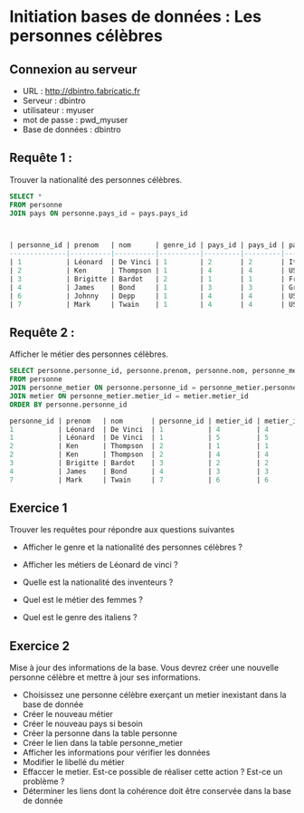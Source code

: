 # Initiation bases de données : Les personnes célèbres

## Connexion au serveur

- URL : http://dbintro.fabricatic.fr
- Serveur : dbintro
- utilisateur : myuser
- mot de passe : pwd_myuser
- Base de données : dbintro

## Requête 1 :
Trouver la nationalité des personnes célèbres.
```sql
SELECT * 
FROM personne
JOIN pays ON personne.pays_id = pays.pays_id 



| personne_id | prenom   | nom      | genre_id | pays_id | pays_id | pays            |
--------------|----------|----------|----------|---------|---------|-----------------|
| 1           | Léonard  | De Vinci | 1        | 2       | 2       | Italie          |
| 2           | Ken      | Thompson | 1        | 4       | 4       | USA             |
| 3           | Brigitte | Bardot   | 2        | 1       | 1       | France          |
| 4           | James    | Bond     | 1        | 3       | 3       | Grande Bretagne |
| 6           | Johnny   | Depp     | 1        | 4       | 4       | USA             |
| 7           | Mark     | Twain    | 1        | 4       | 4       | USA             |

```


## Requête 2 :
Afficher le métier des personnes célèbres.

```sql
SELECT personne.personne_id, personne.prenom, personne.nom, personne_metier.*, metier.* 
FROM personne
JOIN personne_metier ON personne.personne_id = personne_metier.personne_id
JOIN metier ON personne_metier.metier_id = metier.metier_id
ORDER BY personne.personne_id

personne_id | prenom   | nom       | personne_id | metier_id | metier_id | metier 
1           | Léonard  | De Vinci  | 1           | 4         | 4         | Inventeur
1           | Léonard  | De Vinci  | 1           | 5         | 5         | Peintre
2           | Ken      | Thompson  | 2           | 1         | 1         | Informaticien
2           | Ken      | Thompson  | 2           | 4         | 4         | Inventeur
3           | Brigitte | Bardot    | 3           | 2         | 2         | Actrice / Acteur
4           | James    | Bond      | 4           | 3         | 3         | Espion
7           | Mark     | Twain     | 7           | 6         | 6         | Ecrivain
```

## Exercice 1 
Trouver les requêtes pour répondre aux questions suivantes

- Afficher le genre et la nationalité des personnes célèbres ?

- Afficher les métiers de Léonard de vinci ?

- Quelle est la nationalité des inventeurs ?

- Quel est le métier des femmes ?

- Quel est le genre des italiens ?

## Exercice 2
Mise à jour des informations de la base. Vous devrez créer une nouvelle personne célèbre et mettre à jour ses informations.

- Choisissez une personne célèbre exerçant un metier inexistant dans la base de donnée
- Créer le nouveau métier
- Créer le nouveau pays si besoin
- Créer la personne dans la table personne
- Créer le lien dans la table personne_metier
- Afficher les informations pour vérifier les données
- Modifier le libellé du métier
- Effaccer le metier. Est-ce possible de réaliser cette action ? Est-ce un problème ?
- Déterminer les liens dont la cohérence doit être conservée dans la base de donnée
